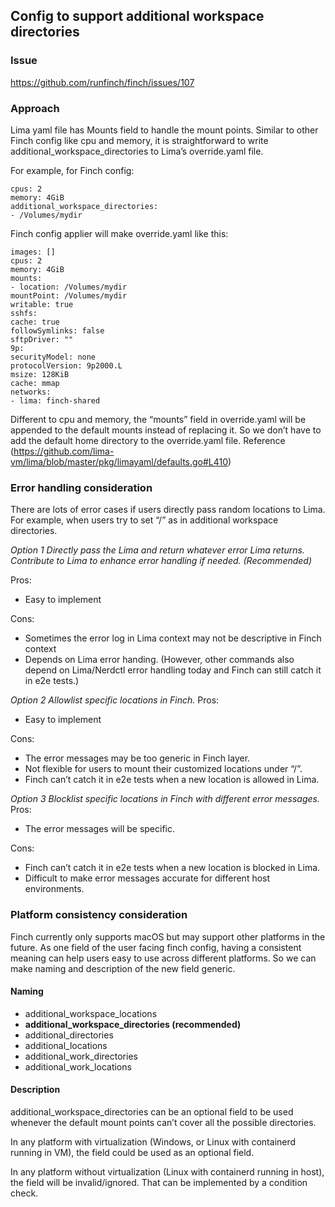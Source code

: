 ## Config to support additional workspace directories

### Issue
https://github.com/runfinch/finch/issues/107

### Approach

Lima yaml file has Mounts field to handle the mount points. Similar to other Finch config like cpu and memory, it is straightforward to write additional_workspace_directories to Lima’s override.yaml file.

For example, for Finch config:
```
cpus: 2
memory: 4GiB
additional_workspace_directories:
- /Volumes/mydir
```

Finch config applier will make override.yaml like this:

```
images: []
cpus: 2
memory: 4GiB
mounts:
- location: /Volumes/mydir
mountPoint: /Volumes/mydir
writable: true
sshfs:
cache: true
followSymlinks: false
sftpDriver: ""
9p:
securityModel: none
protocolVersion: 9p2000.L
msize: 128KiB
cache: mmap
networks:
- lima: finch-shared
```

Different to cpu and memory, the “mounts” field in override.yaml will be appended to the default mounts instead of replacing it. So we don’t have to add the default home directory to the override.yaml file. Reference (https://github.com/lima-vm/lima/blob/master/pkg/limayaml/defaults.go#L410)

### Error handling consideration

There are lots of error cases if users directly pass random locations to Lima. For example, when users try to set “/” as in additional workspace directories.

*Option 1 Directly pass the Lima and return whatever error Lima returns. Contribute to Lima to enhance error handling if needed. (Recommended)*

Pros:

* Easy to implement

Cons:

* Sometimes the error log in Lima context may not be descriptive in Finch context
* Depends on Lima error handing. (However, other commands also depend on Lima/Nerdctl error handling today and Finch can still catch it in e2e tests.)

*Option 2 Allowlist specific locations in Finch.*
Pros:

* Easy to implement

Cons:

* The error messages may be too generic in Finch layer.
* Not flexible for users to mount their customized locations under “/”.
* Finch can’t catch it in e2e tests when a new location is allowed in Lima.

*Option 3 Blocklist specific locations in Finch with different error messages.*
Pros:

* The error messages will be specific.

Cons:

* Finch can’t catch it in e2e tests when a new location is blocked in Lima.
* Difficult to make error messages accurate for different host environments.

### Platform consistency consideration

Finch currently only supports macOS but may support other platforms in the future. As one field of the user facing finch config, having a consistent meaning can help users easy to use across different platforms. So we can make naming and description of the new field generic.

#### Naming

* additional_workspace_locations
* **additional_workspace_directories (recommended)**
* additional_directories
* additional_locations
* additional_work_directories
* additional_work_locations

#### Description

additional_workspace_directories can be an optional field to be used whenever the default mount points can’t cover all the possible directories.

In any platform with virtualization (Windows, or Linux with containerd running in VM), the field could be used as an optional field.

In any platform without virtualization (Linux with containerd running in host), the field will be invalid/ignored. That can be implemented by a condition check.



